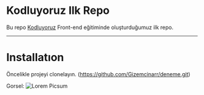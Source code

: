 # Kodluyoruz Ilk Repo 
Bu repo  [Kodluyoruz](https://www.kodluyoruz.org/) Front-end eğitiminde oluşturduğumuz ilk repo.

----------------------------------------------------------------------------

# Installatıon
Öncelikle projeyi clonelayın. (https://github.com/Gizemcinarr/deneme.git)

Gorsel:
![Lorem Picsum](https://picsum.photos/200/300)



